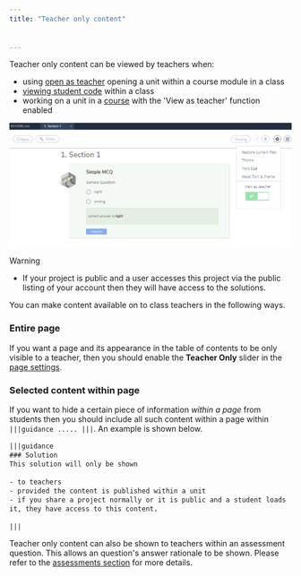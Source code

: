 ```yaml
---
title: "Teacher only content"


---
```




Teacher only content can be viewed by teachers when:

- using [open as teacher](/classes/unitmanagement/settings-info/teachersolutions) opening a unit within a course module in a class
- [viewing student code](/classes/monitor/studentcode) within a class
- working on a unit in a [course](/courses/working-with/) with the 'View as teacher' function enabled
<img alt="View as Teacher" src="/img/teachersolutions.png" class="simple"/>


Warning

- If your project is public and a user accesses this project via the public listing of your account then they will have access to the solutions.

You can make content available on to class teachers in the following ways.

### Entire page
If you want a page and its appearance in the table of contents to be only visible to a teacher, then you should enable the **Teacher Only** slider in the [page settings](/content/authoring/settings-actions/page#teacheronly).

### Selected content within page
If you want to hide a certain piece of information *within a page* from students then you should include all such content within a page within `|||guidance ..... |||`. An example is shown below.

```
|||guidance
### Solution
This solution will only be shown

- to teachers
- provided the content is published within a unit
- if you share a project normally or it is public and a student loads it, they have access to this content.

|||
```

Teacher only content can also be shown to teachers within an assessment question. This allows an question's answer rationale to be shown. Please refer to the [assessments section](/content/authoring/assessments) for more details.
